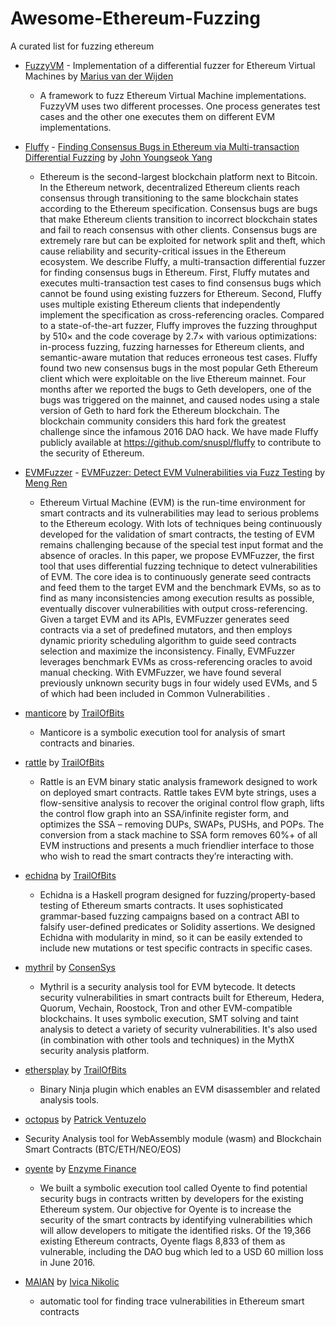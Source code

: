 # Awesome-Ethereum-Fuzzing
A curated list for fuzzing ethereum

- [FuzzyVM](https://github.com/MariusVanDerWijden/FuzzyVM) - Implementation of a differential fuzzer for Ethereum Virtual Machines by [Marius van der Wijden](https://github.com/MariusVanDerWijden)
  - A framework to fuzz Ethereum Virtual Machine implementations. FuzzyVM uses two different processes. One process generates test cases and the other one executes them on different EVM implementations. 

- [Fluffy](https://github.com/snuspl/fluffy) - [Finding Consensus Bugs in Ethereum via Multi-transaction Differential Fuzzing](https://www.usenix.org/system/files/osdi21-yang.pdf) by [John Youngseok Yang](https://github.com/johnyangk)
  - Ethereum is the second-largest blockchain platform next to Bitcoin. In the Ethereum network, decentralized Ethereum clients reach consensus through transitioning to the same blockchain states according to the Ethereum specification. Consensus bugs are bugs that make Ethereum clients transition to incorrect blockchain states and fail to reach consensus with other clients. Consensus bugs are extremely rare but can be exploited for network split and theft, which cause reliability and security-critical issues in the Ethereum ecosystem. We describe Fluffy, a multi-transaction differential fuzzer for finding consensus bugs in Ethereum. First, Fluffy mutates and executes multi-transaction test cases to find consensus bugs which cannot be found using existing fuzzers for Ethereum. Second, Fluffy uses multiple existing Ethereum clients that independently implement the specification as cross-referencing oracles. Compared to a state-of-the-art fuzzer, Fluffy improves the fuzzing throughput by 510× and the code coverage by 2.7× with various optimizations: in-process fuzzing, fuzzing harnesses for Ethereum clients, and semantic-aware mutation that reduces erroneous test cases. Fluffy found two new consensus bugs in the most popular Geth Ethereum client which were exploitable on the live Ethereum mainnet. Four months after we reported the bugs to Geth developers, one of the bugs was triggered on the mainnet, and caused nodes using a stale version of Geth to hard fork the Ethereum blockchain. The blockchain community considers this hard fork the greatest challenge since the infamous 2016 DAO hack. We have made Fluffy publicly available at https://github.com/snuspl/fluffy to contribute to the security of Ethereum.

- [EVMFuzzer](https://github.com/renardbebe/EVMFuzzer) - [EVMFuzzer: Detect EVM Vulnerabilities via Fuzz Testing](http://wingtecher.com/themes/WingTecherResearch/assets/papers/fse19demo.pdf) by [Meng Ren](https://github.com/renardbebe)
  - Ethereum Virtual Machine (EVM) is the run-time environment for smart contracts and its vulnerabilities may lead to serious problems to the Ethereum ecology. With lots of techniques being continuously developed for the validation of smart contracts, the testing of EVM remains challenging because of the special test input format and the absence of oracles. In this paper, we propose EVMFuzzer, the first tool that uses differential fuzzing technique to detect vulnerabilities of EVM. The core idea is to continuously generate seed contracts and feed them to the target EVM and the benchmark EVMs, so as to find as many inconsistencies among execution results as possible, eventually discover vulnerabilities with output cross-referencing. Given a target EVM and its APIs, EVMFuzzer generates seed contracts via a set of predefined mutators, and then employs dynamic priority scheduling algorithm to guide seed contracts selection and maximize the inconsistency. Finally, EVMFuzzer leverages benchmark EVMs as cross-referencing oracles to avoid manual checking. With EVMFuzzer, we have found several previously unknown security bugs in four widely used EVMs, and 5 of which had been included in Common Vulnerabilities .

- [manticore](https://github.com/trailofbits/manticore) by [TrailOfBits](https://github.com/trailofbits)
  - Manticore is a symbolic execution tool for analysis of smart contracts and binaries.   

- [rattle](https://github.com/crytic/rattle) by [TrailOfBits](https://github.com/trailofbits)
  - Rattle is an EVM binary static analysis framework designed to work on deployed smart contracts. Rattle takes EVM byte strings, uses a flow-sensitive analysis to recover the original control flow graph, lifts the control flow graph into an SSA/infinite register form, and optimizes the SSA – removing DUPs, SWAPs, PUSHs, and POPs. The conversion from a stack machine to SSA form removes 60%+ of all EVM instructions and presents a much friendlier interface to those who wish to read the smart contracts they’re interacting with.

- [echidna](https://github.com/crytic/echidna) by [TrailOfBits](https://github.com/trailofbits)
  -  Echidna is a Haskell program designed for fuzzing/property-based testing of Ethereum smarts contracts. It uses sophisticated grammar-based fuzzing campaigns based on a contract ABI to falsify user-defined predicates or Solidity assertions. We designed Echidna with modularity in mind, so it can be easily extended to include new mutations or test specific contracts in specific cases.
  
-  [mythril](https://github.com/ConsenSys/mythril) by [ConsenSys](https://github.com/ConsenSys)
    - Mythril is a security analysis tool for EVM bytecode. It detects security vulnerabilities in smart contracts built for Ethereum, Hedera, Quorum, Vechain, Roostock, Tron and other EVM-compatible blockchains. It uses symbolic execution, SMT solving and taint analysis to detect a variety of security vulnerabilities. It's also used (in combination with other tools and techniques) in the MythX security analysis platform.   

- [ethersplay](https://github.com/crytic/ethersplay) by [TrailOfBits](https://github.com/trailofbits)
  - Binary Ninja plugin which enables an EVM disassembler and related analysis tools.

 - [octopus](https://github.com/pventuzelo/octopus) by [Patrick Ventuzelo](https://github.com/pventuzelo)
  - Security Analysis tool for WebAssembly module (wasm) and Blockchain Smart Contracts (BTC/ETH/NEO/EOS)  

- [oyente](https://github.com/enzymefinance/oyente) by [Enzyme Finance](https://github.com/enzymefinance)
  - We built a symbolic execution tool called Oyente to find potential security bugs in contracts written by developers for the existing Ethereum system. Our objective for Oyente is to increase the security of the smart contracts by identifying vulnerabilities which will allow developers to mitigate the identified risks. Of the 19,366 existing Ethereum contracts, Oyente flags 8,833 of them as vulnerable, including the DAO bug which led to a USD 60 million loss in June 2016.

- [MAIAN](https://github.com/ivicanikolicsg/MAIAN) by [Ivica Nikolic](https://github.com/ivicanikolicsg)  
  - automatic tool for finding trace vulnerabilities in Ethereum smart contracts 

  
